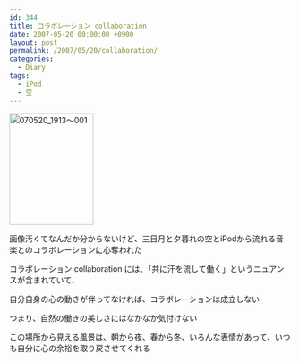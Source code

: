 ```yaml
---
id: 344
title: コラボレーション collaboration
date: 2007-05-20 00:00:00 +0900
layout: post
permalink: /2007/05/20/collaboration/
categories:
  - Diary
tags:
  - iPod
  - 空
---
```

[<img src="http://monta.ampomtan.com/wp-content/uploads/sites/6/2007/05/465056090711d-070520_1913001.jpg" alt="070520_1913～001" width="150" height="200" class="alignnone size-full wp-image-2287" />](http://monta.ampomtan.com/wp-content/uploads/sites/6/2007/05/465056090711d-070520_1913001.jpg)
  
画像汚くてなんだか分からないけど、三日月と夕暮れの空とiPodから流れる音楽とのコラボレーションに心奪われた

コラボレーション collaboration には、「共に汗を流して働く」というニュアンスが含まれていて、
  
自分自身の心の動きが伴ってなければ、コラボレーションは成立しない
  
つまり、自然の働きの美しさにはなかなか気付けない

この場所から見える風景は、朝から夜、春から冬、いろんな表情があって、いつも自分に心の余裕を取り戻させてくれる

<br style="clear:both" />
